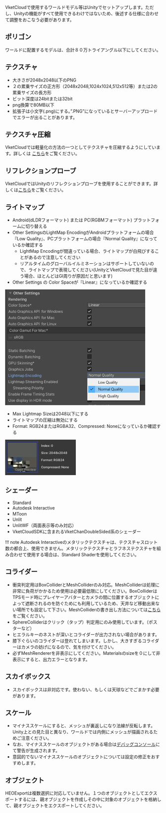 VketCloudで使用するワールドモデル等はUnityでセットアップします。ただし、Unityの機能がすべて使用できるわけではないため、後述する仕様に合わせて調整をおこなう必要があります。

## ポリゴン
ワールドに配置するモデルは、合計８０万トライアングル以下にしてください。

## テクスチャ
* 大きさが2048x2048以下のPNG
* ２の累乗サイズの正方形（2048x2048,1024x1024,512x512等）または2の累乗サイズの長方形
* ビット深度は24bitまたは32bit
* png換算で80MB以下
* 拡張子は小文字(.png)にする。”.PNG”になっているとサーバーアップロードでエラーが出ることがあります。

## テクスチャ圧縮
VketCloudでは軽量化の方法の一つとしてテクスチャを圧縮するようにしています。詳しくは [こちら](../heoexporter/he_TextureCompression.md)をご覧ください。

## リフレクションプローブ
VketCloudではUnityのリフレクションプローブを使用することができます。詳しくは[こちら](ReflectionProbe.md)をご覧ください。

## ライトマップ
* Android(dLDRフォーマット) または PC(RGBMフォーマット)  プラットフォームに切り替える
* Other SettingsのLightMap EncodingがAndroidプラットフォームの場合『Low Quality』、PCプラットフォームの場合『Normal Quality』になっているか確認する
    * LightMap  Encodingが間違っている場合、ライトマップが白飛びすることがあるので注意してください
    * リアルタイムのグローバルイルミネーションはサポートしていないので、ライトマップで表現してください(UnityとVketCloudで見た目が違う場合、ほとんどはGI周りが原因だと思います)
* Other Settings の Color Spaceが『Linear』になっているか確認する

![UnityGuidelines_1](./img/UnityGuidelines_1.jpg)

* Max Lightmap Sizeは2048以下にする
* ライトマップの圧縮は無効にする
* Format: RGB24またはRGBA32、Compressed: Noneになっているか確認する

![UnityGuidelines_2](./img/UnityGuidelines_2.jpg)

## シェーダー
- Standard 
- Autodesk Interactive
- MToon　
- Unlit
- UnlitWF（両面表示等のみ対応）
- VketCloudSDKに含まれるVketChanDoubleSided系のシェーダー

!!! note
    Autodesk Interactiveのメタリックテクスチャは、テクスチャスロット数の都合上、使用できません。メタリックテクスチャとラフネステクスチャを組み合わせて使用する場合は、Standard Shaderを使用してください。

## コライダー
* 衝突判定用はBoxColliderとMeshColliderのみ対応。MeshColliderは処理に非常に負荷がかかるため使用は必要最低限にしてください。BoxColliderはTPSモード時にプレイヤーアバターとカメラの間に位置するオブジェクトによって遮断されるのを防ぐためにも利用しているため、天井など移動出来ない場所でも設定して下さい。MeshColliderの書き出し方法については[こちら](../HEOComponents/HEOMeshCollider.md)をご覧ください。
* SphereColliderはクリック（タップ）判定用にのみ使用しています。（ポスターなど）
* ヒエラルキーのネストが深いとコライダーが出力されない場合があります。
* 膝下ぐらいのコライダーは登れてしまいます。しかし、大きすぎるコライダーはカメラの妨げになるので、気を付けてください。
* 必ずMeshRendererを非表示にしてください。Materialsのsizeを０にして非表示にすると、出力エラーとなります。

## スカイボックス
* スカイボックスは非対応です。使わない、もしくは天球などでごまかす必要があります。

## スケール
* マイナススケールにすると、メッシュが裏返しになり法線が反転します。Unity上との見た目と異なり、ワールドでは内側にメッシュが描画されるためご注意ください。<br>
* なお、マイナススケールのオブジェクトがある場合は[デバッグコンソール](../debugconsole/debugconsole.md)にて警告が生成されます。<br>
* 意図的でないマイナススケールのオブジェクトについては設定の修正をおすすめします。

## オブジェクト
HEOExportは複数選択に対応していません。１つのオブジェクトとしてエクスポートするには、親オブジェクトを作成しその中に対象のオブジェクトを格納して、親オブジェクトをエクスポートしてください。